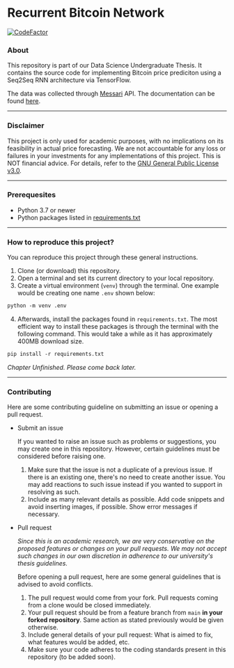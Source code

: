 # Recurrent Bitcoin Network

[![CodeFactor](https://www.codefactor.io/repository/github/kaidenfrizu/recurrent-bitcoin-network/badge)](https://www.codefactor.io/repository/github/kaidenfrizu/recurrent-bitcoin-network)

### About

This repository is part of our Data Science Undergraduate Thesis. It contains the source code for implementing Bitcoin price prediciton using a Seq2Seq RNN architecture via TensorFlow.

The data was collected through [Messari](https://messari.io/) API. The documentation can be found [here](https://messari.io/api/docs).

---

### Disclaimer

This project is only used for academic purposes, with no implications on its feasibility in actual price forecasting. We are not accountable for any loss or failures in your investments for any implementations of this project. This is NOT financial advice. For details, refer to the [GNU General Public License v3.0](LICENSE).

---

### Prerequesites

- Python 3.7 or newer
- Python packages listed in [requirements.txt](requirements.txt)

---

### How to reproduce this project?

You can reproduce this project through these general instructions.

1. Clone (or download) this repository.
2. Open a terminal and set its current directory to your local repository.
3. Create a virtual environment (`venv`) through the terminal. One example would be creating one name `.env` shown below:

```ps
python -m venv .env
```

4. Afterwards, install the packages found in `requirements.txt`. The most efficient way to install these packages is through the terminal with the following command. This would take a while as it has approximately 400MB download size.

```ps
pip install -r requirements.txt
```

*Chapter Unfinished. Please come back later.*

---

### Contributing

Here are some contributing guideline on submitting an issue or opening a pull request.

- Submit an issue
  
  If you wanted to raise an issue such as problems or suggestions, you may create one in this repository. However, certain guidelines must be considered before raising one.

  1. Make sure that the issue is not a duplicate of a previous issue. If there is an existing one, there's no need to create another issue. You may add reactions to such issue instead if you wanted to support in resolving as such.
  2. Include as many relevant details as possible. Add code snippets and avoid inserting images, if possible. Show error messages if necessary.

- Pull request

  *Since this is an academic research, we are very conservative on the proposed features or changes on your pull requests. We may not accept such changes in our own discretion in adherence to our university's thesis guidelines.*
  
  Before opening a pull request, here are some general guidelines that is advised to avoid conflicts.

  1. The pull request would come from your fork. Pull requests coming from a clone would be closed immediately.
  2. Your pull request should be from a feature branch from `main` **in your forked repository**. Same action as stated previously would be given otherwise.
  3. Include general details of your pull request: What is aimed to fix, what features would be added, etc.
  4. Make sure your code adheres to the coding standards present in this repository (to be added soon).
